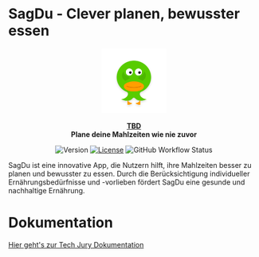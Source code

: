 # SagDu - Clever planen, bewusster essen

<p align="center">
  <img height="130px" src="assets/tamagochi.svg" />
</p>

<p align="center">
  <strong>
    <a href="https://tbd/">TBD</a>
    <br />
    Plane deine Mahlzeiten wie nie zuvor
  </strong>
</p>

<p align="center">
  <img alt="Version" src="https://img.shields.io/github/v/tag/nicololuescher/sagdu" />
  <a href="https://github.com/nicololuescher/sagdu"><img
    src="https://img.shields.io/github/license/nicololuescher/sagdu"
    alt="License"
  /></a>
  <img alt="GitHub Workflow Status" src="https://img.shields.io/github/actions/workflow/status/nicololuescher/sagdu/docker-release.yml?label=Docker%20Release" />
</p>

SagDu ist eine innovative App, die Nutzern hilft, ihre Mahlzeiten besser zu planen und bewusster zu essen. Durch die Berücksichtigung individueller Ernährungsbedürfnisse und -vorlieben fördert SagDu eine gesunde und nachhaltige Ernährung.

# Dokumentation

[Hier geht's zur Tech Jury Dokumentation](tech-info-jury.md)
